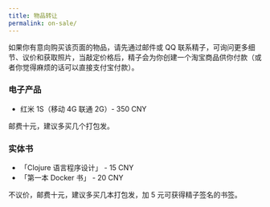 ```yaml
---
title: 物品转让
permalink: on-sale/
---
```


如果你有意向购买该页面的物品，请先通过邮件或 QQ 联系精子，可询问更多细节、议价和获取照片，当敲定价格后，精子会为你创建一个淘宝商品供你付款（或者你觉得麻烦的话可以直接支付宝付款）。

### 电子产品

* 红米 1S（移动 4G 联通 2G）- 350 CNY

邮费十元，建议多买几个打包发。

### 实体书

* 「Clojure 语言程序设计」 - 15 CNY
* 「第一本 Docker 书」 - 20 CNY

不议价，邮费十元，建议多买几本打包发，加 5 元可获得精子签名的书签。
